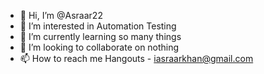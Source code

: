 - 👋 Hi, I’m @Asraar22
- 👀 I’m interested in Automation Testing
- 🌱 I’m currently learning so many things
- 💞️ I’m looking to collaborate on nothing
- 📫 How to reach me Hangouts - iasraarkhan@gmail.com

<!---
Asraar22/Asraar22 is a ✨ special ✨ repository because its `README.md` (this file) appears on your GitHub profile.
You can click the Preview link to take a look at your changes.
--->
